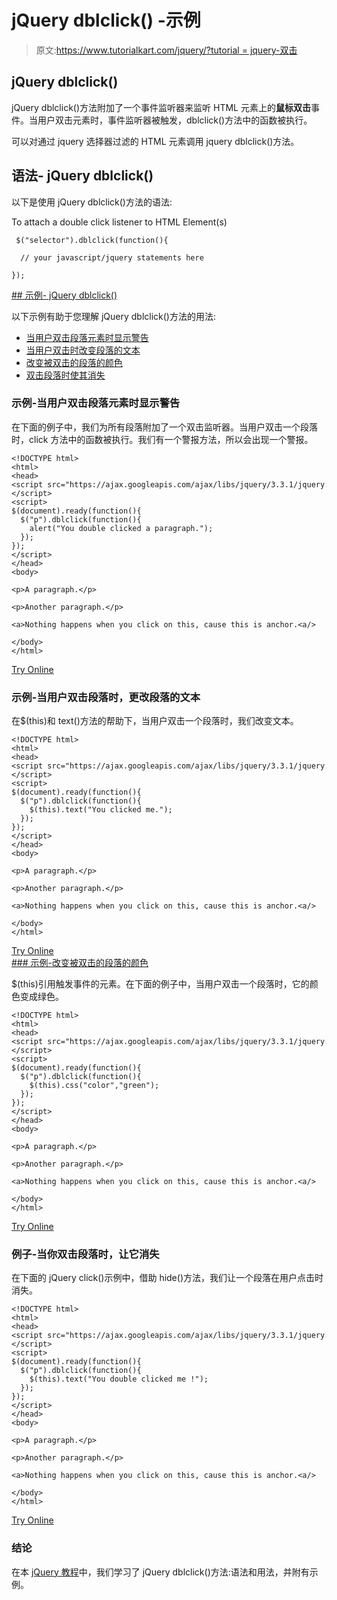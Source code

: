 # jQuery dblclick() -示例

> 原文:[https://www.tutorialkart.com/jquery/?tutorial = jquery-双击](https://www.tutorialkart.com/jquery/?tutorial=jquery-double-click)

## jQuery dblclick()

jQuery dblclick()方法附加了一个事件监听器来监听 HTML 元素上的**鼠标双击**事件。当用户双击元素时，事件监听器被触发，dblclick()方法中的函数被执行。

可以对通过 jquery 选择器过滤的 HTML 元素调用 jquery dblclick()方法。

## 语法- jQuery dblclick()

以下是使用 jQuery dblclick()方法的语法:

To attach a double click listener to HTML Element(s)

```
 $("selector").dblclick(function(){

  // your javascript/jquery statements here

});
```

 <ins class="adsbygoogle" style="display:block" data-ad-client="ca-pub-8595878917823362" data-ad-slot="4118588382" data-ad-format="auto" data-full-width-responsive="true">## 示例- jQuery dblclick()

以下示例有助于您理解 jQuery dblclick()方法的用法:

*   [当用户双击段落元素时显示警告](#example_1)
*   [当用户双击时改变段落的文本](#example_2)
*   [改变被双击的段落的颜色](#example_3)
*   [双击段落时使其消失](#example_4)

### 示例-当用户双击段落元素时显示警告

在下面的例子中，我们为所有段落附加了一个双击监听器。当用户双击一个段落时，click 方法中的函数被执行。我们有一个警报方法，所以会出现一个警报。

```
<!DOCTYPE html>
<html>
<head>
<script src="https://ajax.googleapis.com/ajax/libs/jquery/3.3.1/jquery.min.js"></script>
<script>
$(document).ready(function(){
  $("p").dblclick(function(){
    alert("You double clicked a paragraph.");
  });
});
</script>
</head>
<body>

<p>A paragraph.</p>

<p>Another paragraph.</p>

<a>Nothing happens when you click on this, cause this is anchor.<a/>

</body>
</html>

```

[Try Online](https://www.tutorialkart.com/try-jquery-online.php/?example=jquery-double-click-1)

### 示例-当用户双击段落时，更改段落的文本

在$(this)和 text()方法的帮助下，当用户双击一个段落时，我们改变文本。

```
<!DOCTYPE html>
<html>
<head>
<script src="https://ajax.googleapis.com/ajax/libs/jquery/3.3.1/jquery.min.js"></script>
<script>
$(document).ready(function(){
  $("p").dblclick(function(){
    $(this).text("You clicked me.");
  });
});
</script>
</head>
<body>

<p>A paragraph.</p>

<p>Another paragraph.</p>

<a>Nothing happens when you click on this, cause this is anchor.<a/>

</body>
</html>

```

[Try Online](https://www.tutorialkart.com/try-jquery-online.php/?example=jquery-double-click-2) <ins class="adsbygoogle" style="display:block" data-ad-client="ca-pub-8595878917823362" data-ad-slot="4118588382" data-ad-format="auto" data-full-width-responsive="true">### 示例-改变被双击的段落的颜色

$(this)引用触发事件的元素。在下面的例子中，当用户双击一个段落时，它的颜色变成绿色。

```
<!DOCTYPE html>
<html>
<head>
<script src="https://ajax.googleapis.com/ajax/libs/jquery/3.3.1/jquery.min.js"></script>
<script>
$(document).ready(function(){
  $("p").dblclick(function(){
    $(this).css("color","green");
  });
});
</script>
</head>
<body>

<p>A paragraph.</p>

<p>Another paragraph.</p>

<a>Nothing happens when you click on this, cause this is anchor.<a/>

</body>
</html>

```

[Try Online](https://www.tutorialkart.com/try-jquery-online.php/?example=jquery-double-click-3)

### 例子-当你双击段落时，让它消失

在下面的 jQuery click()示例中，借助 hide()方法，我们让一个段落在用户点击时消失。

```
<!DOCTYPE html>
<html>
<head>
<script src="https://ajax.googleapis.com/ajax/libs/jquery/3.3.1/jquery.min.js"></script>
<script>
$(document).ready(function(){
  $("p").dblclick(function(){
    $(this).text("You double clicked me !");
  });
});
</script>
</head>
<body>

<p>A paragraph.</p>

<p>Another paragraph.</p>

<a>Nothing happens when you click on this, cause this is anchor.<a/>

</body>
</html>

```

[Try Online](https://www.tutorialkart.com/try-jquery-online.php/?example=jquery-double-click-4)</ins>

### 结论

在本 [jQuery 教程](https://www.tutorialkart.com/jquery/)中，我们学习了 jQuery dblclick()方法:语法和用法，并附有示例。</ins>